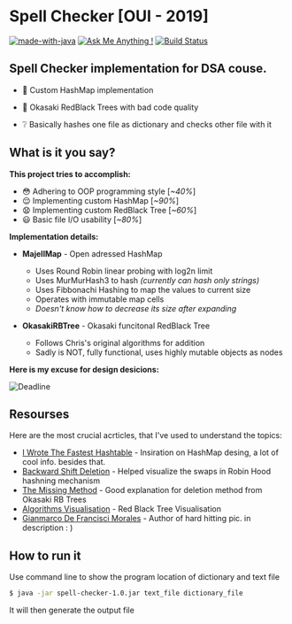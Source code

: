 # Spell Checker [OUI - 2019]

[![made-with-java](https://img.shields.io/badge/Made%20with-Java-1f425f.svg)](https://www.python.org/) [![Ask Me Anything !](https://img.shields.io/badge/Ask%20me-anything-1abc9c.svg)](https://GitHub.com/Naereen/ama) [![Build Status](https://img.shields.io/badge/license-Coffeware-yellowgreen.svg)](https://img.shields.io/badge/license-Coffeware-yellowgreen.svg)

## Spell Checker implementation for DSA couse. 



- :japan: Custom HashMap implementation 
    
- :palm_tree: Okasaki RedBlack Trees with bad code quality 
    
- :grey_question: Basically hashes one file as dictionary and checks other file with it
    
 

## What is it you say?

**This project tries to accomplish:**

- :flushed: Adhering to OOP programming style [*~40%*]
- :relieved: Implementing custom HashMap [*~90%*]
- :anguished: Implementing custom RedBlack Tree [*~60%*]
- :smiley: Basic file I/O usability [*~80%*]

**Implementation details:**

- **MajellMap** - Open adressed HashMap
	- Uses Round Robin linear probing with log2n limit
	- Uses MurMurHash3 to hash *(currently can hash only strings)*
	- Uses Fibbonachi Hashing to map the values to current size
	- Operates with immutable map cells
	- *Doesn't know how to decrease its size after expanding*

- **OkasakiRBTree** - Okasaki funcitonal RedBlack Tree
	- Follows Chris's original algorithms for addition
	- Sadly is NOT, fully functional, uses highly mutable objects as nodes

**Here is my excuse for design desicions:**

![Deadline](https://melmeric.files.wordpress.com/2011/02/codequality.png) 



## Resourses 

Here are the most crucial acrticles, that I've used to understand the topics:

* [I Wrote The Fastest Hashtable] - Insiration on HashMap desing, a lot of cool info. besides that. 
* [Backward Shift Deletion] - Helped visualize the swaps in Robin Hood hashning mechanism
* [The Missing Method] - Good explanation for deletion method from Okasaki RB Trees
* [Algorithms Visualisation] - Red Black Tree Visualisation
* [Gianmarco De Francisci Morales] -  Author of hard hitting pic. in description : )

## How to run it

Use command line to show the program location of dictionary and text file

```sh
$ java -jar spell-checker-1.0.jar text_file dictionary_file
```
It will then generate the output file

   [I Wrote The Fastest Hashtable]: <https://probablydance.com/2017/02/26/i-wrote-the-fastest-hashtable>
   [Algorithms Visualisation]: <https://www.cs.usfca.edu/~galles/visualization/RedBlack.html>
   [The Missing Method]:  <http://matt.might.net/articles/red-black-delete/>
   [Backward Shift Deletion]: <http://codecapsule.com/2013/11/17/robin-hood-hashing-backward-shift-deletion/>
   
   [Gianmarco De Francisci Morales]: <https://gdfm.me/author/melmeric/>

